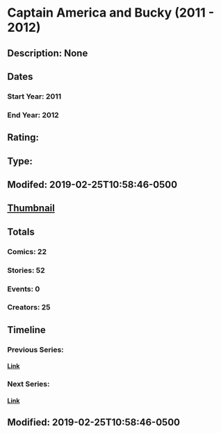 # Captain America and Bucky (2011 - 2012)
## Description: None
## Dates
### Start Year: 2011
### End Year: 2012
## Rating: 
## Type: 
## Modifed: 2019-02-25T10:58:46-0500
## [Thumbnail](http://i.annihil.us/u/prod/marvel/i/mg/4/00/55a827857e3d3.jpg)
## Totals
### Comics: 22
### Stories: 52
### Events: 0
### Creators: 25
## Timeline
### Previous Series: 
#### [Link]()
### Next Series: 
#### [Link]()
## Modified: 2019-02-25T10:58:46-0500